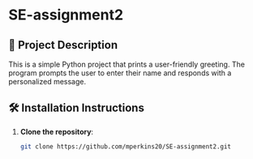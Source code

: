 # SE-assignment2

## 📌 Project Description
This is a simple Python project that prints a user-friendly greeting. The program prompts the user to enter their name and responds with a personalized message.

## 🛠 Installation Instructions
1. **Clone the repository**:
   ```bash
   git clone https://github.com/mperkins20/SE-assignment2.git
